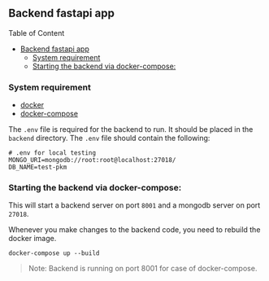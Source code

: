 ## Backend fastapi app

Table of Content
- [Backend fastapi app](#backend-fastapi-app)
  - [System requirement](#system-requirement)
  - [Starting the backend via docker-compose:](#starting-the-backend-via-docker-compose)


### System requirement

- [docker](https://docs.docker.com/engine/install/)
- [docker-compose](https://docs.docker.com/compose/install/)

The `.env` file is required for the backend to run. It should be placed in the `backend` directory. The `.env` file should contain the following:

```
# .env for local testing
MONGO_URI=mongodb://root:root@localhost:27018/
DB_NAME=test-pkm
```

### Starting the backend via docker-compose:

This will start a backend server on port `8001` and a mongodb server on port `27018`.

Whenever you make changes to the backend code, you need to rebuild the docker image.

```
docker-compose up --build
```

> Note: Backend is running on port 8001 for case of docker-compose.